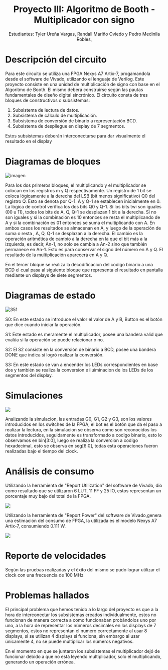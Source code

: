 



**<center> <h1> Proyecto III: Algoritmo de Booth - Multiplicador con signo** </h1> </center>


<p style="text-align: center;">
Estudiantes: Tyler Ureña Vargas, Randall Mariño Oviedo y Pedro Medinila Robles, 

</p>
    


# Descripción del circuito 



Para este circuito se utiliza una FPGA Nexys A7 Artix-7, progamandola desde el software de Vivado, utilizando el lenguaje de Verilog.
Este proyecto consiste en una unidad de multiplicación de signo con base en el Algoritmo de Booth.
El mismo deberá construirse según las pautas fundamentales de diseño digital sincrónico.
El circuito consta de tres bloques de constructivos o subsistemas:
1. Subsistema de lectura de datos.
2. Subsistema de cálculo de multiplicación.
3. Subsistema de conversión de binario a representación BCD.
4. Subsistema de despliegue en display de 7 segmentos.

Estos subsistemas deberán interconectarse para dar visualmente el resultado en el display
# Diagramas de bloques
![imagen](https://user-images.githubusercontent.com/110325468/202393736-bbca4861-f827-44e8-9544-3238fc161064.png)




Para los dos primeros bloques, el multiplicando y el multiplicador se colocan en los registros m y Q respectivamente. Un registro de 1 bit se coloca lógicamente a la derecha del LSB (bit menos significativo) Q0 del registro Q. Esto se denota por Q-1. A y Q-1 se establecen inicialmente en 0. La lógica de control verifica los dos bits Q0 y Q-1. Si los bits twi son iguales (00 u 11), todos los bits de A, Q, Q-1 se desplazan 1 bit a la derecha. Si no son iguales y si la combinación es 10 entonces se resta el multiplicando de A y si la combinación es 01 entonces se suma el multiplicando con A. En ambos casos los resultados se almacenan en A, y luego de la operación de suma o resta , A, Q, Q-1 se desplazan a la derecha. El cambio es la operación aritmética de cambio a la derecha en la que el bit más a la izquierda, es decir, An-1, no solo se cambia a An-2 sino que también permanece en An-1. Esto es para conservar el signo del número en A y Q. El resultado de la multiplicación aparecerá en A y Q.

En el tercer bloque se realiza la decodificacion del codigo binario a una BCD el cual pasa al siguiente bloque que representa el resultado en pantalla mediante un displays de siete segmentos.

# Diagramas de estado


![351](https://user-images.githubusercontent.com/110325468/202138251-6cb19533-175c-4218-9faa-011bff72f5cb.png)








S0: En este estado se introduce el valor el valor de A y B, Button es el botón que dice cuando iniciar la operación.

S1: Este estado es meramente el multiplicador, posee una bandera valid que evalúa si la operación se puede relacionar o no.

S2: El S2 consiste en la conversión de binario a BCD, posee una bandera DONE que indica si logró realizar la conversión.

S3: En este estado se van a encender los LEDs correspondientes en base dos y también se realiza la conversion e iluiminacion de los LEDs de los segmentos del display.

# Simulaciones

![](https://i.imgur.com/Roct3n4.png)




Analizando la simulacion, las entradas G0, G1, G2 y G3, son los valores introducidos en los switches de la FPGA, el bot es el botón que da el paso a realizar la lectura, en la simulacion se observa como son reconocidos los datos introducidos, seguidamente es transformado a codigo binario, esto lo observamos en bin[3:0], luego se realiza la convercion a codigo hexadecimal, esto se observa en seg[6:0], todas esta operaciones fueron realizadas bajo el tiempo del clock.

# Análisis de consumo
Utilizando la herramienta de "Report Utilization" del software de Vivado, dio como resultado que se utilizaron 6 LUT, 11 FF y 25 IO, estos representan un porcentaje muy bajo del total de la FPGA.




![](https://i.imgur.com/ZBWvZOV.png)







Utilizando la herramienta de "Report Power" del software de Vivado,genera una estimación del consumo de FPGA, la utilizada es el modelo Nexys A7 Artix-7, consumiendo 0.111 W.

![](https://i.imgur.com/V1UnUSS.png)

# Reporte de velocidades

Según las pruebas realizadas y el éxito del mismo se pudo lograr utilizar el clock con una frecuencia de 100 MHz

# Problemas hallados
El principal problema que hemos tenido a lo largo del proyecto es que a la hora de interconectar los subsistemas creados individualmente, estos no funcionan de manera correcta a como funcionaban probándolos uno por uno, a la hora de representar los números decimales en los displays de 7 segmentos, estos no representan el numero correctamente al usar 8 displays, si se utilizan 4 displays si funciona, sin embargo al usar únicamente 4, no se puede multiplicar los números negativos. 

En el momento en que se juntaron los subsistemas el multiplicador dejó de funcionar debido a que no está leyendo multiplicador, solo el multiplicando, generando un operación errónea.
